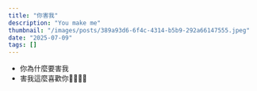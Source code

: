 ```yaml
---
title: "你害我"
description: "You make me"
thumbnail: "/images/posts/389a93d6-6f4c-4314-b5b9-292a66147555.jpeg"
date: "2025-07-09"
tags: []
---
```

- 你為什麼要害我
- 害我這麼喜歡你🤬🤬😭😭
